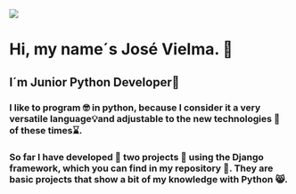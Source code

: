<div aling="center">

  <img src="https://github.com/VielmaDev/Introducting-oneself/assets/121409131/fee95d27-a160-4531-bdce-516ad34dc62b">

</div>

<div>
  
  <h1 aling="center"> Hi, my name´s José Vielma. 👋 </h1>

  <h2 aling="center">I´m Junior Python Developer🐍</h2>

  <h3 aling="justify">I like to program 🤓 in python, because I consider it a very versatile language💡and adjustable to the new technologies 🤖 of these times⌛.</h3>

  <h3>So far I have developed 🚀 two projects 🌟 using the Django framework, which you can find in my repository 🧩. They are basic projects  that show a bit of my knowledge with Python 😸.</h3>

</div>

